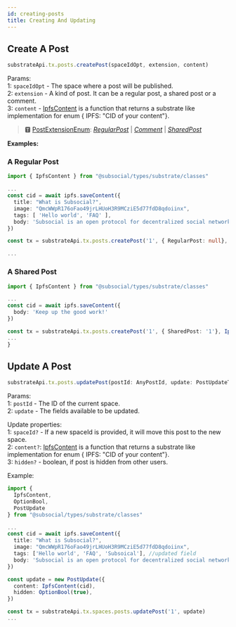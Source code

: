 ```yaml
---
id: creating-posts
title: Creating And Updating
---
```


## Create A Post

```typescript
substrateApi.tx.posts.createPost(spaceIdOpt, extension, content)
```

Params:  
1: `spaceIdOpt` - The space where a post will be published.  
2: `extension` - A kind of post. It can be a regular post, a shared post or a comment.  
3: `content` - [IpfsContent](https://docs.subsocial.network/js-docs/js-sdk/interfaces/interfaces.reaction.html) 
is a function that returns a substrate like implementation for enum { IPFS: "CID of your content"}.

> 🆃 [PostExtensionEnum](https://docs.subsocial.network/js-docs/js-sdk/modules.html#postextensionenum): [_RegularPost_](https://docs.subsocial.network/js-docs/js-sdk/classes/regularpost.html) | [_Comment_](https://docs.subsocial.network/js-docs/js-sdk/interfaces/interfaces.comment.html) | [_SharedPost_](https://docs.subsocial.network/js-docs/js-sdk/classes/sharedpost.html)

**Examples:**

### A Regular Post

```typescript
import { IpfsContent } from "@subsocial/types/substrate/classes"

...
const cid = await ipfs.saveContent({
  title: "What is Subsocial?",
  image: "QmcWWpR176oFao49jrLHUoH3R9MCziE5d77fdD8qdoiinx",
  tags: [ 'Hello world', 'FAQ' ],
  body: 'Subsocial is an open protocol for decentralized social networks and marketplaces. It`s built with Substrate and IPFS.'
})

const tx = substrateApi.tx.posts.createPost('1', { RegularPost: null}, IpfsContent(cid))

...
```

### A Shared Post

```typescript
import { IpfsContent } from "@subsocial/types/substrate/classes"

...
const cid = await ipfs.saveContent({
  body: 'Keep up the good work!'
})

const tx = substrateApi.tx.posts.createPost('1', { SharedPost: '1'}, IpfsContent(cid))
...
}
```

## Update A Post

```typescript
substrateApi.tx.posts.updatePost(postId: AnyPostId, update: PostUpdateType)
```

Params:  
1: `postId` - The ID of the current space.  
2: `update` - The fields available to be updated.  

Update properties:  
1: `spaceId?` - If a new spaceId is provided, it will move this post to the new space.  
2: `content?`: [IpfsContent](https://docs.subsocial.network/js-docs/js-sdk/interfaces/interfaces.reaction.html) 
is a function that returns a substrate like implementation for enum { IPFS: "CID of your content"}.  
3: `hidden?` - boolean, if post is hidden from other users.  

Example:

```typescript
import {
  IpfsContent, 
  OptionBool,
  PostUpdate
} from "@subsocial/types/substrate/classes"

...
const cid = await ipfs.saveContent({
  title: "What is Subsocial?",
  image: "QmcWWpR176oFao49jrLHUoH3R9MCziE5d77fdD8qdoiinx",
  tags: ['Hello world', 'FAQ', 'Subsoical'], //updated field
  body: 'Subsocial is an open protocol for decentralized social networks and marketplaces. It`s built with Substrate and IPFS.'
})

const update = new PostUpdate({
  content: IpfsContent(cid),
  hidden: OptionBool(true),
})

const tx = substrateApi.tx.spaces.posts.updatePost('1', update)
...
```
